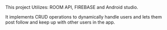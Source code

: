 This project Utilizes:
ROOM API, FIREBASE and Android studio.

It implements CRUD operations to dynamically handle users and lets them post follow and keep up with other users in the app.
